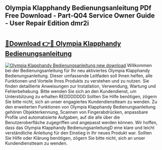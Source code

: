 ## Olympia Klapphandy Bedienungsanleitung PDf Free Download - Part-Q04 Service Owner Guide - User Repair Edition dmr2i

# <h2><a href="http://df4w2u.blite.top/?on=Olympia+Klapphandy+Bedienungsanleitung">🔗Download 👉🔴 Olympia Klapphandy Bedienungsanleitung</a></h2>

[![Olympia Klapphandy Bedienungsanleitung new download](https://i.imgur.com/lujVjoI.png)](http://df4w2u.blite.top/?on=Olympia+Klapphandy+Bedienungsanleitung)
Willkommen bei der Bedienungsanleitung für Ihr neu aktiviertes Olympia Klapphandy Bedienungsanleitung. Dieser umfassende Leitfaden soll Ihnen helfen, alle Funktionen und Vorteile Ihres Produkts zu verstehen und zu nutzen. Sie finden detaillierte Anweisungen zur Installation, Verwendung, Wartung und Fehlerbehebung. Bitte wenden Sie sich an den Kundendienst, um Unterstützung zu erhalten REDDDDDDD Sollten Sie Hilfe benötigen, zögern Sie bitte nicht, sich an unser engagiertes Kundendienstteam zu wenden. Zu den erweiterten Funktionen von Olympia Klapphandy Bedienungsanleitung gehören Objekterkennung, Scannen von Fingerabdrücken, anpassbare Profile und automatisierte Aufgaben, auf die alle über die Benutzeroberfläche zugegriffen und angepasst werden können. Wir hoffen, dass das Olympia Klapphandy BedienungsanleitungD eine klare und leicht verständliche Anleitung für den Einstieg in Ihr neues Produkt war. Sollten Sie Hilfe oder Klärung benötigen, zögern Sie bitte nicht, sich an unser Kundendienstteam zu wenden.
